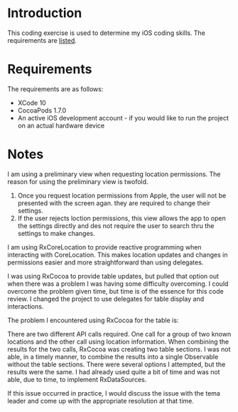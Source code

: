# Introduction
This coding exercise is used to determine my iOS coding skills.  The requirements are [listed](REQUIREMENTS.md).
# Requirements
The requirements are as follows:

* XCode 10
* CocoaPods 1.7.0
* An active iOS development account - if you would like to run the project on an actual hardware device

# Notes
I am using a preliminary view when requesting location permissions.  The reason for using the preliminary view is twofold.  

1. Once you request location permissions from Apple, the user will not be presented with the screen agan.  they are required to change their settings.
2. If the user rejects loction permissions, this view allows the app to open the settings directly and des not require the user to search thru the settings to make changes.

I am using RxCoreLocation to provide reactive programming when interacting with CoreLocation.  This makes location updates and changes in permissions easier and more straightforward than using delegates.

I was using RxCocoa to provide table updates, but pulled that option out when there was a problem I was having some difficulty overcoming.  I could overcome the problem given time, but time is of the essence for this code review.  I changed the project to use delegates for table display and interactions.

The problem I encountered using RxCocoa for the table is:

There are two different API calls required.  One call for a group of two known locations and the other call using location information.  When combining the results for the two calls, RxCocoa was creating two table sections.  I was not able, in a timely manner, to combine the results into a single Observable without the table sections.  There were several options I attempted, but the results were the same.  I had already used quite a bit of time and was not able, due to time, to implement RxDataSources.

If this issue occurred in practice, I would discuss the issue with the tema leader and come up with the appropriate resolution at that time.